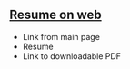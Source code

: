 ## [Resume on web](#Schedulede:)
<!-- Schedulede:2023-11-21T21:37:16.847Z -->

<!-- Schedulede:2023-11-21T21:30:20.404Z -->

<!-- Schedulede:2023-11-21T20:40:57.996Z -->

<!-- Schedulede:2023-11-21T20:16:45.795Z -->

<card>

- Link from main page
- Resume
- Link to downloadable PDF
  <!--
  created:~~${ReferenceError: timestamp is not defined}~~ Schedulede:2023-11-21T17:10:13.453Z -->
  </card>
